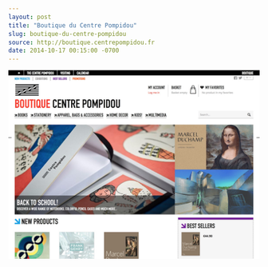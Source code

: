 ```yaml
---
layout: post
title: "Boutique du Centre Pompidou"
slug: boutique-du-centre-pompidou
source: http://boutique.centrepompidou.fr
date: 2014-10-17 00:15:00 -0700
---
```


<img src="/screenshots/boutique-du-centre-pompidou.jpg">